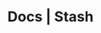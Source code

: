 ---
title: Docs | Stash
description: Stash Docs
menu:
  product_stash_0.5.1:
    identifier: getting-started
    name: Getting Started
    weight: 10
left_menu: product_stash_0.5.1
---
